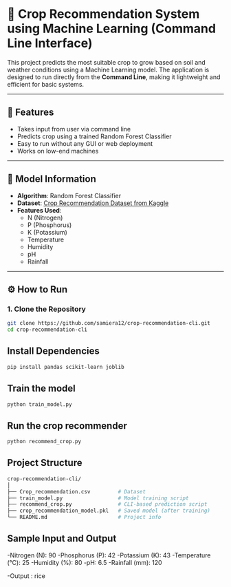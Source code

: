 # 🌾 Crop Recommendation System using Machine Learning (Command Line Interface)

This project predicts the most suitable crop to grow based on soil and weather conditions using a Machine Learning model. The application is designed to run directly from the **Command Line**, making it lightweight and efficient for basic systems.

---

## 📌 Features

- Takes input from user via command line
- Predicts crop using a trained Random Forest Classifier
- Easy to run without any GUI or web deployment
- Works on low-end machines

---

## 🧠 Model Information

- **Algorithm**: Random Forest Classifier
- **Dataset**: [Crop Recommendation Dataset from Kaggle](https://www.kaggle.com/datasets/atharvaingle/crop-recommendation-dataset)
- **Features Used**:
  - N (Nitrogen)
  - P (Phosphorus)
  - K (Potassium)
  - Temperature
  - Humidity
  - pH
  - Rainfall

---

## ⚙️ How to Run

### 1. Clone the Repository

```bash
git clone https://github.com/samiera12/crop-recommendation-cli.git
cd crop-recommendation-cli
```

## Install Dependencies

```bash
pip install pandas scikit-learn joblib
```

## Train the model

```bash
python train_model.py
```

## Run the crop recommender

```bash
python recommend_crop.py
```

## Project Structure

```bash
crop-recommendation-cli/
│
├── Crop_recommendation.csv         # Dataset
├── train_model.py                  # Model training script
├── recommend_crop.py               # CLI-based prediction script
├── crop_recommendation_model.pkl   # Saved model (after training)
└── README.md                       # Project info
```

## Sample Input and Output
-Nitrogen (N): 90
-Phosphorus (P): 42
-Potassium (K): 43
-Temperature (°C): 25
-Humidity (%): 80
-pH: 6.5
-Rainfall (mm): 120

-Output : rice

